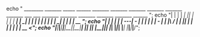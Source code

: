 echo " ________ _______ _____   ______ _______ _______ _______      _______ _______      _______ ___ ___      _______ _______ _______ _______ _______ ______ ";
echo "|  |  |  |    ___|     |_|      |       |   |   |    ___|    |_     _|       |    |   |   |   |   |    |     __|_     _|_     _|   |   |   |   |   __ \";
echo "|  |  |  |    ___|       |   ---|   -   |       |    ___|      |   | |   -   |    |       |\     /     |    |  |_|   |_  |   | |       |   |   |   __ <";
echo "|________|_______|_______|______|_______|__|_|__|_______|      |___| |_______|    |__|_|__| |___|      |_______|_______| |___| |___|___|_______|______/";
